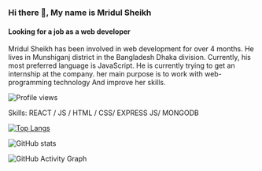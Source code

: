 ### Hi there 👋, My name is Mridul Sheikh
#### Looking for a job as a web developer
Mridul Sheikh has been involved in web development for over 4 months. He lives in Munshiganj district in the Bangladesh Dhaka division.  Currently, his most preferred language is JavaScript. He is currently trying to get an internship at the company. her main purpose is to work with web-programming technology And improve her skills.

![Profile views](https://gpvc.arturio.dev/MridulSheikh)

Skills:  REACT / JS / HTML / CSS/ EXPRESS JS/ MONGODB

[![Top Langs](https://github-readme-stats.vercel.app/api/top-langs/?username=MridulSheikh)](https://github.com/anuraghazra/github-readme-stats)

![GitHub stats](https://github-readme-stats.vercel.app/api?username=MridulSheikh&show_icons=true)  

![GitHub Activity Graph](https://activity-graph.herokuapp.com/graph?username=MridulSheikh)  
